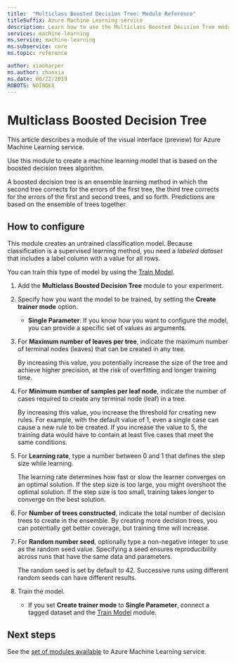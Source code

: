 ```yaml
---
title:  "Multiclass Boosted Decision Tree: Module Reference"
titleSuffix: Azure Machine Learning service
description: Learn how to use the Multiclass Boosted Decision Tree module in Azure Machine Learning service to create a classifier using labeled data.
services: machine-learning
ms.service: machine-learning
ms.subservice: core
ms.topic: reference

author: xiaoharper
ms.author: zhanxia
ms.date: 08/22/2019
ROBOTS: NOINDEX
---
```


# Multiclass Boosted Decision Tree

This article describes a module of the visual interface (preview) for Azure Machine Learning service.

Use this module to create a machine learning model that is based on the boosted decision trees algorithm.

A boosted decision tree is an ensemble learning method in which the second tree corrects for the errors of the first tree, the third tree corrects for the errors of the first and second trees, and so forth. Predictions are based on the ensemble of trees together.

## How to configure 

This module creates an untrained classification model. Because classification is a supervised learning method, you need a *labeled dataset* that includes a label column with a value for all rows.

You can train this type of model by using the [Train Model](././train-model.md). 

1.  Add the **Multiclass Boosted Decision Tree** module to your experiment.

1.  Specify how you want the model to be trained, by setting the **Create trainer mode** option.

    + **Single Parameter**: If you know how you want to configure the model, you can provide a specific set of values as arguments.


1.  For **Maximum number of leaves per tree**, indicate the maximum number of terminal nodes (leaves) that can be created in any tree.
    
    By increasing this value, you potentially increase the size of the tree and achieve higher precision, at the risk of overfitting and longer training time.
  
1.  For **Minimum number of samples per leaf node**, indicate the number of cases required to create any terminal node (leaf) in a tree.  

     By increasing this value, you increase the threshold for creating new rules. For example, with the default value of 1, even a single case can cause a new rule to be created. If you increase the value to 5, the training data would have to contain at least five cases that meet the same conditions.

1.  For **Learning rate**, type a number between 0 and 1 that defines the step size while learning.  

     The learning rate determines how fast or slow the learner converges on an optimal solution. If the step size is too large, you might overshoot the optimal solution. If the step size is too small, training takes longer to converge on the best solution.

1.  For **Number of trees constructed**, indicate the total number of decision trees to create in the ensemble. By creating more decision trees, you can potentially get better coverage, but training time will increase.

1.  For **Random number seed**, optionally type a non-negative integer to use as the random seed value. Specifying a seed ensures reproducibility across runs that have the same data and parameters.  

     The random seed is set by default to 42. Successive runs using different random seeds can have different results.

1. Train the model.

    + If you set **Create trainer mode** to **Single Parameter**, connect a tagged dataset and the [Train Model](./train-model.md) module.  

## Next steps

See the [set of modules available](module-reference.md) to Azure Machine Learning service. 
